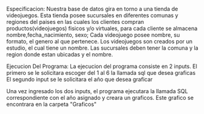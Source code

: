 Especificacion:
Nuestra base de datos gira en torno a una tienda de videojuegos. Esta tienda posee sucursales en diferentes comunas y regiones del paises en las cuales los clientes compran productos(videojuegos) fisicos y/o virtuales, para cada cliente se almacena nombre,fecha_nacimiento, sexo; Cada videojuego posee nombre, su formato, el genero al que pertenece.
Los videojuegos son creados por un estudio, el cual tiene un nombre.
Las sucursales deben tener la comuna y la region donde estan ubicadas y el nombre.

Ejecucion Del Programa:
La ejecucion del programa consiste en 2 inputs. 
El primero se le solicitara escoger del 1 al 6 la llamada sql que desea graficas
El segundo input se le solicitara el año que desea graficar

Una vez ingresado los dos inputs, el programa ejecutara la llamada SQL correspondiente con el año asignado y creara un graficos. Este grafico se encontrara en la carpeta "Graficos"
